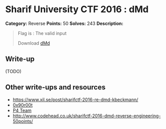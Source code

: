 # Sharif University CTF 2016 : dMd

**Category:** Reverse
**Points:** 50
**Solves:** 243
**Description:**

> Flag is : The valid input
>
> Download [dMd](./dMd)


## Write-up

(TODO)

## Other write-ups and resources

* <https://www.xil.se/post/sharifctf-2016-re-dmd-kbeckmann/>
* [0x90r00t](https://0x90r00t.com/2016/02/07/sharif-university-ctf-2016-reverse-50-dmd-write-up/)
* [P4 Team](https://github.com/p4-team/ctf/tree/master/2016-02-05-sharif/re_50_dmd)
* <http://www.codehead.co.uk/sharifctf-2016-dmd-reverse-engineering-50points/>
